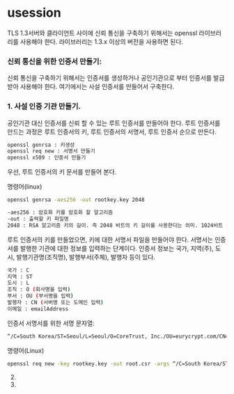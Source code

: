# usession

TLS 1.3서버와 클라이언트 사이에 신뢰 통신을 구축하기 위해서는 openssl 라이브러리를 사용해야 한다. 라이브러리는 1.3.x 이상의 버전을 사용하면 된다.

### 신뢰 통신을 위한 인증서 만들기:
신뢰 통신을 구축하기 위해서는 인증서를 생성하거나 공인기관으로 부터 인증서를 발급 받아 사용해야 한다. 여기에서는 사설 인증서를 만들어서 구축한다.

### 1. 사설 인증 기관 만들기.
   공인기관 대신 인증서를 신뢰 할 수 있는 루트 인증서를 만들어야 한다. 루트 인증서를 만드는 과정은 루트 인증서의 키, 루트 인증서의 서명서, 루트 인증서 순으로 만든다. 
   ```bash
   openssl genrsa : 키생성
   openssl req new : 서명서 만들기
   openssl x509 : 인증서 만들기 
   ```
   우선, 루트 인증서의 키 문서를 만들어 본다.
   
   명령어(linux)
   ```bash
   openssl genrsa -aes256 -out rootkey.key 2048
   ```
   ```bash
   -aes256 : 암호화 키를 암호화 할 알고리즘
   -out : 출력할 키 파일명
   2048 : RSA 알고리즘 키의 길이. 즉 2048 비트의 키 길이를 사용한다는 의미. 1024비트 길이를 사용해도 되지만, 보안 레벨이 낮아 짐.
   ```
   
   루트 인증서의 키를 만들었으면, 키에 대한 서명서 파일을 만들어야 한다. 서명서는 인증서를 발행한 기관에 대한 정보를 입력하는 단계이다.
   인증서 정보는 국가, 지역(주), 도시, 발행기관명(조직명), 발행부서(주체), 발행자 등이 있다.
   ```bash
   국가 : C
   지역 : ST
   도시 : L
   조직 : O (회사명을 입력)
   부서 : OU (부서명을 입력)
   발행자 : CN (서버명 또는 도메인 입력)
   이메일 : emailAddress
   ```
   
   인증서 서명서를 위한 서명 문자열:
   ```bash
   “/C=South Korea/ST=Seoul/L=Seoul/O=CoreTrust, Inc./OU=eurycrypt.com/CN=paul/emailAddress=paul@coretrust.com”
   ```
   
   명령어(Linux)
   ```bash
   openssl req new -key rootkey.key -out root.csr -args “/C=South Korea/ST=Seoul/L=Seoul/O=CoreTrust, Inc./OU=eurycrypt.com/CN=paul/emailAddress=paul@coretrust.com”
   ```
   
   
2. 
 
3. 
